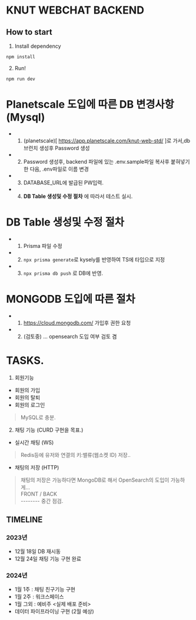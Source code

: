 # KNUT WEBCHAT BACKEND

## How to start
1. Install dependency
```bash
npm install
```
2. Run!
```bash
npm run dev
```


# Planetscale 도입에 따른 DB 변경사항 (Mysql)
- 1. (planetscale)[ https://app.planetscale.com/knut-web-std/ ]로 가서,db 브런치 생성후 Password 생성
- 2. Password 생성후, backend 파일에 있는 .env.sample파일 복사후 붙혀넣기 한 다음, .env파일로 이름 변경
- 3. DATABASE_URL에 발급된 PW입력.
- 4. __DB Table 생성및 수정 절차__ 에 따라서 테스트 실시.
# DB Table 생성및 수정 절차
- 1. Prisma 파일 수정
- 2. ```npx prisma generate```로 kysely를 반영하여 TS에 타입으로 지정
- 3. ```npx prisma db push``` 로 DB에 반영.
# MONGODB 도입에 따른 절차
- 1. https://cloud.mongodb.com/ 가입후 권한 요청
- 2. (검토중) ... opensearch 도입 여부 검토 겸

# TASKS.
1. 회원기능
- 회원의 가입
- 회원의 탈퇴
- 회원의 로그인
> MySQL로 충분. 
2. 채팅 기능 (CURD 구현을 목표.)
- 실시간 채팅 (WS) 
> Redis등에 유저와 연결의 키:밸류(웹소켓 ID) 저장..
- 채팅의 저장 (HTTP)    
> 채팅의 저장은 가능하다면 MongoDB로 해서 OpenSearch의 도입이 가능하게...    
> FRONT / BACK    
-------- 중간 점검.

## TIMELINE

### 2023년

- 12월 18일 DB 재시동
- 12월 24일 채팅 기능 구현 완료

### 2024년

- 1월 1주 : 채팅 친구기능 구현
- 1월 2주 : 워크스페이스
- 1월 그외 : 예비주 <실제 배포 준비>
- 데이터 파이프라이닝 구현  (2월 예상)
